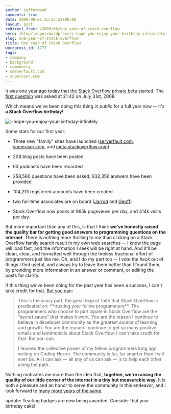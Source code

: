 ```yaml
---
author: jeffatwood
comments: true
date: 2009-08-01 23:53:23+00:00
layout: post
redirect_from: /2009/08/one-year-of-stack-overflow
hero: /blog/images/wordpress/i-hope-you-enjoy-your-birthday-infinitely.png
slug: one-year-of-stack-overflow
title: One Year of Stack Overflow
wordpress_id: 1777
tags:
- company
- background
- community
- serverfault.com
- superuser.com
---
```


It was one year ago today that [the Stack Overflow private beta](http://blog.stackoverflow.com/2008/07/stack-overflow-private-beta-begins/) started.  The [first question](http://stackoverflow.com/questions/4) was asked at 21:42 on July 31st, 2008.



Which means we've been doing this thing _in public_ for a full year now -- it's **a Stack Overflow birthday!**



![i-hope-you-enjoy-your-birthday-infinitely](/blog/images/wordpress/i-hope-you-enjoy-your-birthday-infinitely.png)



Some stats for our first year:







  * Three new "family" sites have launched ([serverfault.com](http://serverfault.com), [superuser.com](http://superuser.com), and [meta.stackoverflow.com](http://meta.stackoverflow.com))

  * 208 blog posts have been posted

  * 63 podcasts have been recorded

  * 258,560 questions have been asked; 932,356 answers have been provided

  * 104,213 registered accounts have been created

  * two full-time associates are on board ([Jarrod](http://blog.stackoverflow.com/2009/01/welcome-stack-overflow-valued-associate-00002/) and [Geoff](http://blog.stackoverflow.com/2009/05/welcome-stack-overflow-valued-associate-00003/))

  * Stack Overflow now peaks at 965k pageviews per day, and 414k visits per day.




But more important than any of this, is that I think **we've honestly raised the quality bar for getting good answers to programming questions on the internet**. There is _nothing_ more thrilling to me than clicking on a Stack Overflow family search result in my own web searches -- I know the page will load fast, and the information I seek will be right at hand. And it'll be clean, clear, and formatted well through the tireless fractional effort of programmers just like me. Oh, and I do my part too -- I vote the _heck_ out of things I find useful, and always try to leave them better than I found them, by providing more information in an answer or comment, or editing the posts for clarity. 



If this thing we've been doing for the past year has been a success, I can't take credit for that. [But you can](http://blog.stackoverflow.com/2008/11/stack-overflow-is-you/):





<blockquote>
This is the scary part, the great leap of faith that Stack Overflow is predicated on: **trusting your fellow programmers**. The programmers who choose to participate in Stack Overflow are the “secret sauce” that makes it work. You are the reason I continue to believe in developer community as the greatest source of learning and growth. You are the reason I continue to get so many positive emails and testimonials about Stack Overflow. I can’t take credit for that. But you can.

> 
> 
I learned the collective power of my fellow programmers long ago writing on Coding Horror. The community is far, far smarter than I will ever be. All I can ask — all any of us can ask — is to help each other along the path.
</blockquote>





Nothing motivates me more than the idea that, **together, we're raising the quality of our little corner of the internet in a tiny but measurable way**. It is both a pleasure and an honor to serve the community in this endeavor, and I look forward to [many more years of the same](http://www.codinghorror.com/blog/archives/001207.html).



update: Yearling badges are now being awarded. Consider that your birthday cake!

